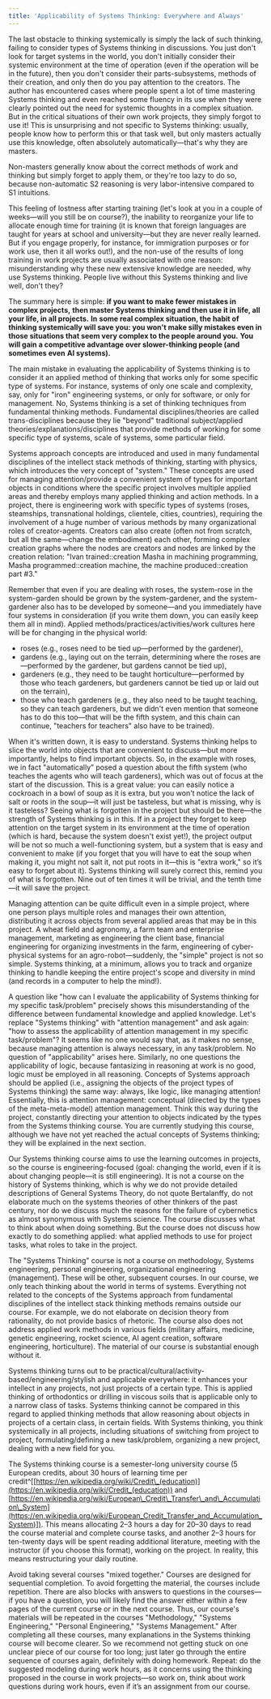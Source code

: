 ```yaml
---
title: 'Applicability of Systems Thinking: Everywhere and Always'
---
```


The last obstacle to thinking systemically is simply the lack of such thinking, failing to consider types of Systems thinking in discussions. You just don't look for target systems in the world, you don't initially consider their systemic environment at the time of operation (even if the operation will be in the future), then you don't consider their parts-subsystems, methods of their creation, and only then do you pay attention to the creators. The author has encountered cases where people spent a lot of time mastering Systems thinking and even reached some fluency in its use when they were clearly pointed out the need for systemic thoughts in a complex situation. But in the critical situations of their own work projects, they simply forgot to use it! This is unsurprising and not specific to Systems thinking: usually, people know how to perform this or that task well, but only masters actually use this knowledge, often absolutely automatically—that's why they are masters.

Non-masters generally know about the correct methods of work and thinking but simply forget to apply them, or they're too lazy to do so, because non-automatic S2 reasoning is very labor-intensive compared to S1 intuitions.

This feeling of lostness after starting training (let's look at you in a couple of weeks—will you still be on course?), the inability to reorganize your life to allocate enough time for training (it is known that foreign languages are taught for years at school and university—but they are never really learned. But if you engage properly, for instance, for immigration purposes or for work use, then it all works out!), and the non-use of the results of long training in work projects are usually associated with one reason: misunderstanding why these new extensive knowledge are needed, why use Systems thinking. People live without this Systems thinking and live well, don't they?

The summary here is simple: **if you want to make fewer mistakes in complex
projects,** **then master Systems thinking and then use it in life, all your life, in all projects.** **In**
**some real complex situation, the habit of thinking systemically will save you: you won't make silly mistakes even in those situations that seem very complex to the people around you.** **You will gain a competitive advantage over slower-thinking people (and sometimes even** **AI systems).**

The main mistake in evaluating the applicability of Systems thinking is to consider it an applied method of thinking that works only for some specific type of systems. For instance, systems of only one scale and complexity, say, only for "iron" engineering systems, or only for software, or only for management. No, Systems thinking is a set of thinking techniques from fundamental thinking methods. Fundamental disciplines/theories are called trans-disciplines because they lie "beyond" traditional subject/applied theories/explanations/disciplines that provide methods of working for some specific type of systems, scale of systems, some particular field.

Systems approach concepts are introduced and used in many fundamental disciplines of the intellect stack methods of thinking, starting with physics, which introduces the very concept of "system." These concepts are used for managing attention/provide a convenient system of types for important objects in conditions where the specific project involves multiple applied areas and thereby employs many applied thinking and action methods. In a project, there is engineering work with specific types of systems (roses, steamships, transnational holdings, clientele, cities, countries), requiring the involvement of a huge number of various methods by many organizational roles of creator-agents. Creators can also create (often not from scratch, but all the same—change the embodiment) each other, forming complex creation graphs where the nodes are creators and nodes are linked by the creation relation: "Ivan trained::creation Masha in machining programming, Masha
programmed::creation machine, the machine produced::creation part #3."

Remember that even if you are dealing with roses, the system-rose in the system-garden should be grown by the system-gardener, and the system-gardener also has to be developed by someone—and you immediately have four systems in consideration (if you write them down, you can easily keep them all in mind). Applied methods/practices/activities/work cultures here will be for changing in the physical world:

- roses (e.g., roses need to be tied up—performed by the gardener),
- gardens (e.g., laying out on the terrain, determining where the roses are—performed by the gardener, but gardens cannot be tied up),
- gardeners (e.g., they need to be taught horticulture—performed by those who teach gardeners, but gardeners cannot be tied up or laid out on the terrain),
- those who teach gardeners (e.g., they also need to be taught teaching, so they can teach gardeners, but we didn't even mention that someone has to do this too—that will be the fifth system, and this chain can continue, "teachers for teachers" also have to be trained).

When it's written down, it is easy to understand. Systems thinking helps to slice the world into objects that are convenient to discuss—but more importantly, helps to find important objects. So, in the example with roses, we in fact "automatically” posed a question about the fifth system (who teaches the agents who will teach gardeners), which was out of focus at the start of the discussion. This is a great value: you can easily notice a cockroach in a bowl of soup as it is extra, but you won't notice the lack of salt or roots in the soup—it will just be tasteless, but what is missing, why is it tasteless? Seeing what is forgotten in the project but should be there—the strength of Systems thinking is in this. If in a project they forget to keep attention on the target system in its environment at the time of operation (which is hard, because the system doesn't exist yet!), the project output will be not so much a well-functioning system, but a system that is easy and convenient to make (if you forget that you will have to eat the soup when making it, you might not salt it, not put roots in it—this is "extra work," so it’s easy to forget about it). Systems thinking will surely correct this, remind you of what is forgotten. Nine out of ten times it will be trivial, and the tenth time—it will save the project.

Managing attention can be quite difficult even in a simple project, where one person plays multiple roles and manages their own attention, distributing it across objects from several applied areas that may be in this project. A wheat field and agronomy, a farm team and enterprise management, marketing as engineering the client base, financial engineering for organizing investments in the farm, engineering of cyber-physical systems for an agro-robot—suddenly, the "simple" project is not so simple. Systems thinking, at a minimum, allows you to track and organize thinking to handle keeping the entire project's scope and diversity in mind (and records in a computer to help the mind!).

A question like "how can I evaluate the applicability of Systems thinking for my specific task/problem" precisely shows this misunderstanding of the difference between fundamental knowledge and applied knowledge. Let's replace "Systems thinking" with "attention management" and ask again: "how to assess the applicability of attention management in my specific task/problem"? It seems like no one would say that, as it makes no sense, because managing attention is always necessary, in any task/problem. No question of "applicability" arises here. Similarly, no one questions the applicability of logic, because fantasizing in reasoning at work is no good, logic must be employed in all reasoning. Concepts of Systems approach should be applied (i.e., assigning the objects of the project types of Systems thinking) the same way: always, like logic, like managing attention! Essentially, this is attention management: conceptual (directed by the types of the meta-meta-model) attention management. Think this way during the project, constantly directing your attention to objects indicated by the types from the Systems thinking course. You are currently studying this course, although we have not yet reached the actual concepts of Systems thinking; they will be explained in the next section.

Our Systems thinking course aims to use the learning outcomes in projects, so the course is engineering-focused (goal: changing the world, even if it is about changing people—it is still engineering). It is not a course on the history of Systems thinking, which is why we do not provide detailed descriptions of General Systems Theory, do not quote Bertalanffy, do not elaborate much on the systems theories of other thinkers of the past century, nor do we discuss much the reasons for the failure of cybernetics as almost synonymous with Systems science. The course discusses what to think about when doing something. But the course does not discuss how exactly to do something applied: what applied methods to use for project tasks, what roles to take in the project.

The "Systems Thinking" course is not a course on methodology, Systems engineering, personal engineering, organizational engineering (management). These will be other, subsequent courses. In our course, we only teach thinking about the world in terms of systems. Everything not related to the concepts of the Systems approach from fundamental disciplines of the intellect stack thinking methods remains outside our course. For example, we do not elaborate on decision theory from rationality, do not provide basics of rhetoric. The course also does not address applied work methods in various fields (military affairs, medicine, genetic engineering, rocket science, AI agent creation, software engineering, horticulture). The material of our course is substantial enough without it.

Systems thinking turns out to be practical/cultural/activity-based/engineering/stylish and applicable everywhere: it enhances your intellect in any projects, not just projects of a certain type. This is applied thinking of orthodontics or drilling in viscous soils that is applicable only to a narrow class of tasks. Systems thinking cannot be compared in this regard to applied thinking methods that allow reasoning about objects in projects of a certain class, in certain fields. With Systems thinking, you think systemically in all projects, including situations of switching from project to project, formulating/defining a new task/problem, organizing a new project, dealing with a new field for you.

The Systems thinking course is a semester-long university course (5 European credits, about 30 hours of learning time per credit^[[https://en.wikipedia.org/wiki/Credit\_(education)](https://en.wikipedia.org/wiki/Credit_(education))
and
[https://en.wikipedia.org/wiki/European\_Credit\_Transfer\_and\_Accumulation\_System](https://en.wikipedia.org/wiki/European_Credit_Transfer_and_Accumulation_System)]).
This means allocating 2–3 hours a day for 20–30 days to read the course material and complete course tasks, and another 2–3 hours for ten-twenty days will be spent reading additional literature, meeting with the instructor (if you choose this format), working on the project. In reality, this means restructuring your daily routine.

Avoid taking several courses "mixed together." Courses are designed for sequential completion. To avoid forgetting the material, the courses include repetition. There are also blocks with answers to questions in the courses—if you have a question, you will likely find the answer either within a few pages of the current course or in the next course. Thus, our course's materials will be repeated in the courses "Methodology," "Systems Engineering," "Personal Engineering," "Systems Management." After completing all these courses, many explanations in the Systems thinking course will become clearer. So we recommend not getting stuck on one unclear piece of our course for too long; just later go through the entire sequence of courses again, definitely with doing homework. Repeat: do the suggested modeling during work hours, as it concerns using the thinking proposed in the course in work projects—so work on, think about work questions during work hours, even if it’s an assignment from our course.